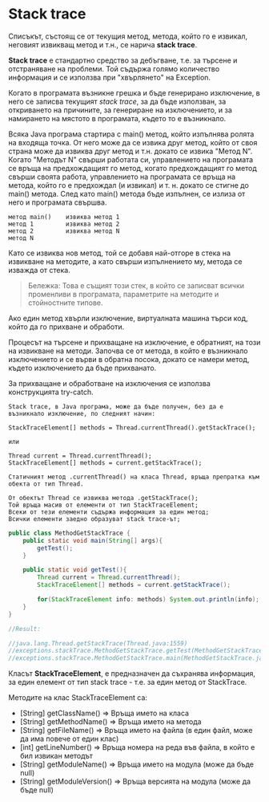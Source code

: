 # Stack trace

Списъкът, състоящ се от текущия метод, метода, който го е извикал, неговият извикващ метод и т.н., се нарича __stack trace__.

__Stack trace__ е стандартно средство за дебъгване, т.е. за търсене и отстраняване на проблеми. Той съдържа голямо количество информация и се използва при "хвърлянето" на Exception.
 
 Когато в програмата възникне грешка и бъде генерирано изключение, в него се записва текущият _stack trace_, за да бъде използван, за откриването на причините, за генериране на изключението, и за намирането на мястото в програмата, където то е възникнало.

Всяка Java програма стартира с main() метод, който изпълнява ролята на входяща точка. От него може да се извика друг метод, който от своя страна може да извиква друг метод и т.н. докато се извика "Метод N". Когато "Методът N" свърши работата си, управлението на програмата се връща на предхождащият го метод, когато предхождащият го метод свърши своята работа, управлението на програмата се връща на метода, който го е предхождал (и извикал) и т. н. докато се стигне до main() метода. След като main() метода бъде изпълнен, се излиза от него и програмата свършва.

````
метод main()    извиква метод 1
метод 1         извиква метод 2
метод 2         извиква метод N
метод N

````

Като се извиква нов метод, той се добавя най-отгоре в стека на извикване на методите, а като свърши изпълнението му, метода се изважда от стека.

> Бележка: Това е същият този стек, в който се записват всички променливи в програмата, параметрите на методите и стойностните типове.

Ако един метод хвърли изключение, виртуалната машина търси код, който да го прихване и обработи.

Процесът на търсене и прихващане на изключение, е обратният, на този на извикване на методи. Започва се от метода, в който е възникнало изключението и се върви в обратна посока, докато се намери метод, където изключението да бъде прихванато.

За прихващане и обработване на изключения се използва конструкцията try-catch.

````
Stack trace, в Java програма, може да бъде получен, без да е възникнало изключение, по следният начин:

StackTraceElement[] methods = Thread.currentThread().getStackTrace();

или

Thread current = Thread.currentThread();
StackTraceElement[] methods = current.getStackTrace();

Статичният метод .currentThread() на класа Thread, връща препратка към обекта от тип Thread.

От обектът Thread се извиква метода .getStackTrace();
Той връща масив от елементи от тип StackTraceElement;
Всеки от тези елементи съдържа информация за един метод;
Всички елементи заедно образуват stack trace-ът;

````

```java
public class MethodGetStackTrace {
    public static void main(String[] args){
        getTest();
    }

    public static void getTest(){
        Thread current = Thread.currentThread();
        StackTraceElement[] methods = current.getStackTrace();

        for(StackTraceElement info: methods) System.out.println(info);
    }
}

//Result:

//java.lang.Thread.getStackTrace(Thread.java:1559)                                       => Метода Thread.getStackTrace е извикан от метода MethodGetStackTrace.getTest
//exceptions.stackTrace.MethodGetStackTrace.getTest(MethodGetStackTrace.java:10)         => Метода MethodGetStackTrace.getTest е извикан от метода MethodGetStackTrace.main
//exceptions.stackTrace.MethodGetStackTrace.main(MethodGetStackTrace.java:5)             => Метода MethodGetStackTrace.main е входна точка, него никой не го е извикал, той е първият метод от веригата на извикванията

````

Класът __StackTraceElement__, е предназначен да съхранява информация, за един елемент от тип stack trace - т.е. за един метод от StackTrace.

Методите на клас StackTraceElement са:

+ [String] getClassName() => Връща името на класа
+ [String] getMethodName() => Връща името на метода
+ [String] getFileName() => Връща името на файла (в един файл, може да има повече от един клас)
+ [int] getLineNumber() => Връща номера на реда във файла, в който е бил извикан методът
+ [String] getModuleName() => Връща името на модула (може да бъде null)
+ [String] getModuleVersion() => Връща версията на модула (може да бъде null)
